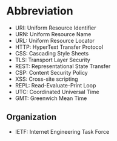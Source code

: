 # Abbreviation

- URI: Uniform Resource Identifier
- URN: Uniform Resource Name
- URL: Uniform Resource Locator
- HTTP: HyperText Transfer Protocol
- CSS: Cascading Style Sheets
- TLS: Transport Layer Security
- REST: Representational State Transfer
- CSP: Content Security Policy
- XSS: Cross-site scripting
- REPL: Read-Evaluate-Print Loop
- UTC: Coordinated Universal Time
- GMT: Greenwich Mean Time

## Organization

- IETF: Internet Engineering Task Force
